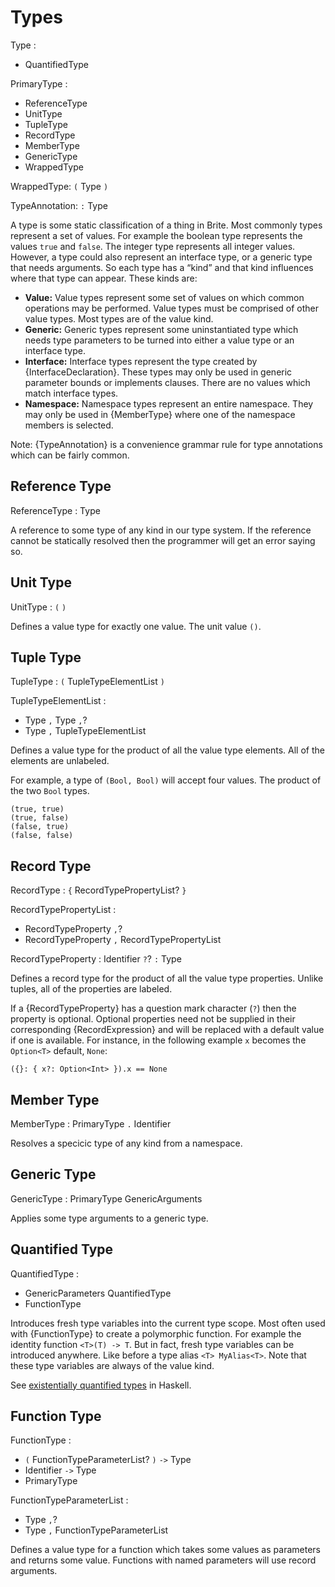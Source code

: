 # Types

Type :
  - QuantifiedType

PrimaryType :
  - ReferenceType
  - UnitType
  - TupleType
  - RecordType
  - MemberType
  - GenericType
  - WrappedType

WrappedType: `(` Type `)`

TypeAnnotation: `:` Type

A type is some static classification of a thing in Brite. Most commonly types represent a set of values. For example the boolean type represents the values `true` and `false`. The integer type represents all integer values. However, a type could also represent an interface type, or a generic type that needs arguments. So each type has a “kind” and that kind influences where that type can appear. These kinds are:

- **Value:** Value types represent some set of values on which common operations may be performed. Value types must be comprised of other value types. Most types are of the value kind.
- **Generic:** Generic types represent some uninstantiated type which needs type parameters to be turned into either a value type or an interface type.
- **Interface:** Interface types represent the type created by {InterfaceDeclaration}. These types may only be used in generic parameter bounds or implements clauses. There are no values which match interface types.
- **Namespace:** Namespace types represent an entire namespace. They may only be used in {MemberType} where one of the namespace members is selected.

Note: {TypeAnnotation} is a convenience grammar rule for type annotations which can be fairly common.

## Reference Type

ReferenceType : Type

A reference to some type of any kind in our type system. If the reference cannot be statically resolved then the programmer will get an error saying so.

## Unit Type

UnitType : `(` `)`

Defines a value type for exactly one value. The unit value `()`.

## Tuple Type

TupleType : `(` TupleTypeElementList `)`

TupleTypeElementList :
  - Type `,` Type `,`?
  - Type `,` TupleTypeElementList

Defines a value type for the product of all the value type elements. All of the elements are unlabeled.

For example, a type of `(Bool, Bool)` will accept four values. The product of the two `Bool` types.

```ite example
(true, true)
(true, false)
(false, true)
(false, false)
```

## Record Type

RecordType : `{` RecordTypePropertyList? `}`

RecordTypePropertyList :
  - RecordTypeProperty `,`?
  - RecordTypeProperty `,` RecordTypePropertyList

RecordTypeProperty : Identifier `?`? `:` Type

Defines a record type for the product of all the value type properties. Unlike tuples, all of the properties are labeled.

If a {RecordTypeProperty} has a question mark character (`?`) then the property is optional. Optional properties need not be supplied in their corresponding {RecordExpression} and will be replaced with a default value if one is available. For instance, in the following example `x` becomes the `Option<T>` default, `None`:

```ite example
({}: { x?: Option<Int> }).x == None
```

## Member Type

MemberType : PrimaryType `.` Identifier

Resolves a specicic type of any kind from a namespace.

## Generic Type

GenericType : PrimaryType GenericArguments

Applies some type arguments to a generic type.

## Quantified Type

QuantifiedType :
  - GenericParameters QuantifiedType
  - FunctionType

Introduces fresh type variables into the current type scope. Most often used with {FunctionType} to create a polymorphic function. For example the identity function `<T>(T) -> T`. But in fact, fresh type variables can be introduced anywhere. Like before a type alias `<T> MyAlias<T>`. Note that these type variables are always of the value kind.

See [existentially quantified types](https://en.wikibooks.org/wiki/Haskell/Existentially_quantified_types) in Haskell.

## Function Type

FunctionType :
  - `(` FunctionTypeParameterList? `)` `->` Type
  - Identifier `->` Type
  - PrimaryType

FunctionTypeParameterList :
  - Type `,`?
  - Type `,` FunctionTypeParameterList

Defines a value type for a function which takes some values as parameters and returns some value. Functions with named parameters will use record arguments.
